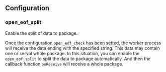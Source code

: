 ## Configuration

### open_eof_split

Enable the split of data to package.

Once the configuration `open_eof_check` has been setted, the worker process will receive the data ending with the specified string. This data may contain one or serval whole package. In this situation, you can enable the `open_eof_split` to split the data to package automatically. And then the callback function `onReceive` will receive a whole package.
